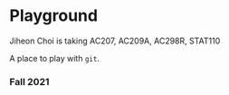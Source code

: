 # Playground
Jiheon Choi is taking AC207, AC209A, AC298R, STAT110

A place to play with `git`.

### Fall 2021
